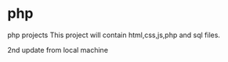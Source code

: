 # php
php projects
This project will contain html,css,js,php and sql files.

2nd update from local machine
